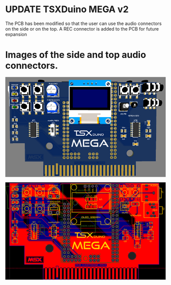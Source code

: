 # UPDATE TSXDuino MEGA v2

The PCB has been modified so that the user can use the audio connectors on the side or on the top. A REC connector is added to the PCB for future expansion

# Images of the side and top audio connectors.

![Alt text](https://raw.githubusercontent.com/capsule5000/TSXDuino-MEGA/master/TSXduino-MEGA_v2/Images/TSXduino_mega_v2_1.png?raw=true "Title")

![Alt text](https://raw.githubusercontent.com/capsule5000/TSXDuino-MEGA/master/Images/img11.png?raw=true "Title")
